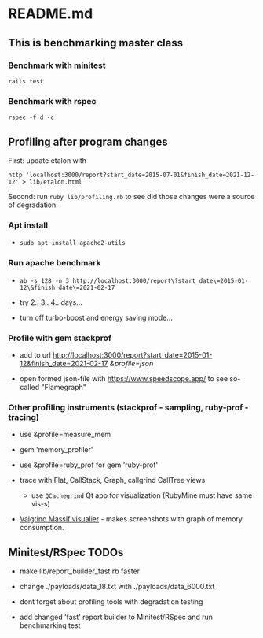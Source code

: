 # README.md

## This is benchmarking master class

### Benchmark with minitest

`rails test`

### Benchmark with rspec

`rspec -f d -c`

## Profiling after program changes

First: update etalon with

`http 'localhost:3000/report?start_date=2015-07-01&finish_date=2021-12-12' > lib/etalon.html`

Second: run `ruby lib/profiling.rb` to see did those changes were a source of degradation.

### Apt install

* `sudo apt install apache2-utils`

### Run apache benchmark

* `ab -s 128 -n 3 http://localhost:3000/report\?start_date\=2015-01-12\&finish_date\=2021-02-17`

* try 2.. 3.. 4.. days...

* turn off turbo-boost and energy saving mode...

### Profile with gem stackprof

* add to url  <http://localhost:3000/report?start_date=2015-01-12&finish_date=2021-02-17>
  _&profile=json_

* open formed json-file with <https://www.speedscope.app/> to see so-called "Flamegraph"

### Other profiling instruments (stackprof - sampling, ruby-prof - tracing)

* use &profile=measure_mem

* gem 'memory_profiler'

* use &profile=ruby_prof for gem 'ruby-prof'

* trace with Flat, CallStack, Graph, callgrind CallTree views

  * use `QCachegrind` Qt app for visualization (RubyMine must have same vis-s)

* [Valgrind Massif visualier](https://github.com/KDE/massif-visualizer) - makes
  screenshots with graph of memory consumption.

## Minitest/RSpec TODOs

* make lib/report_builder_fast.rb faster

* change ./payloads/data_18.txt with ./payloads/data_6000.txt

* dont forget about profiling tools with degradation testing

* add changed 'fast' report builder to Minitest/RSpec and run benchmarking test
